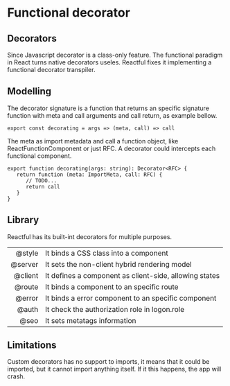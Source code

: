 <script src='../js/index.js'></script>
<style>@import url(../css/index.css);</style> 

# Functional decorator

## Decorators

Since Javascript decorator is a class-only feature. The functional paradigm in React turns native decorators useles. Reactful fixes it implementing a functional decorator transpiler.

## Modelling

The decorator signature is a function that returns an specific signature function with meta and call arguments and call return, as example bellow.

```tsx
export const decorating = args => (meta, call) => call
```

The meta as import metadata and call a function object, like ReactFunctionComponent or just RFC. A decorator could intercepts each functional component. 

```tsx
export function decorating(args: string): Decorator<RFC> {   
   return function (meta: ImportMeta, call: RFC) {
      // TODO...
      return call
   }
}
```

## Library

Reactful has its built-int decorators for multiple purposes. 

|         | |
| -------: |-|
| @style  | It binds a CSS class into a component |
| @server | It sets the non-client hybrid rendering model |
| @client | It defines a component as client-side, allowing states |
| @route  | It binds a component to an specific route |
| @error  | It binds a error component to an specific component |
| @auth  | It check the authorization role in logon.role |
| @seo   | It sets metatags information |

## Limitations

Custom decorators has no support to imports, it means that it could be imported, but it cannot import anything itself. If it this happens, the app will crash.